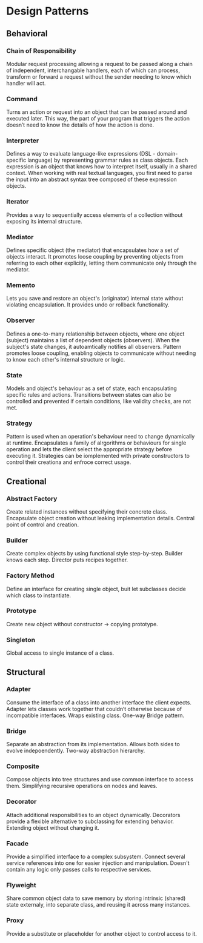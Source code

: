 # Design Patterns
## Behavioral
### Chain of Responsibility
Modular request processing allowing a request to be passed along a chain of independent, interchangable handlers, each of which can process, transform or forward a request without the sender needing to know which handler will act.
### Command
Turns an action or request into an object that can be passed around and executed later. This way, the part of your program that triggers the action doesn’t need to know the details of how the action is done.
### Interpreter
Defines a way to evaluate language-like expressions (DSL - domain-specific language) by representing grammar rules as class objects. Each expression is an object that knows how to interpret itself, usually in a shared context. When working with real textual languages, you first need to parse the input into an abstract syntax tree composed of these expression objects.
### Iterator
Provides a way to sequentially access elements of a collection without exposing its internal structure.
### Mediator
Defines specific object (the mediator) that encapsulates how a set of objects interact. It promotes loose coupling by preventing objects from referring to each other explicitly, letting them communicate only through the mediator.
### Memento
Lets you save and restore an object's (originator) internal state without violating encapsulation. It provides undo or rollback functionality.
### Observer
Defines a one-to-many relationship between objects, where one object (subject) maintains a list of dependent objects (observers). When the subject's state changes, it autoamtically notifies all observers. Pattern promotes loose coupling, enabling objects to communicate without needing to know each other's internal structure or logic.
### State
Models and object's behaviour as a set of state, each encapsulating specific rules and actions. Transitions between states can also be controlled and prevented if certain conditions, like validity checks, are not met.
### Strategy
Pattern is used when an operation's behaviour need to change dynamically at runtime. Encapsulates a family of alrgorithms or behaviours for single operation and lets the client select the appropriate strategy before executing it. Strategies can be iomplemented with private constructors to control their creationa and enfroce correct usage.
## Creational
### Abstract Factory
Create related instances without specifying their concrete class. Encapsulate object creation without leaking implementation details. Central point of control and creation.
### Builder
Create complex objects by using functional style step-by-step. Builder knows each step. Director puts recipes together.
### Factory Method
Define an interface for creating single object, buit let subclasses decide which class to instantiate.
### Prototype
Create new object without constructor -> copying prototype.
### Singleton
Global access to single instance of a class.
## Structural
### Adapter
Consume the interface of a class into another interface the client expects. Adapter lets classes work together that couldn’t otherwise because of incompatible interfaces. Wraps existing class. One-way Bridge pattern.
### Bridge
Separate an abstraction from its implementation. Allows both sides to evolve indepoendently. Two-way abstraction hierarchy.
### Composite
Compose objects into tree structures and use common interface to access them. Simplifying recursive operations on nodes and leaves.
### Decorator
Attach additional responsibilities to an object dynamically. Decorators provide a flexible alternative to subclassing for extending behavior. Extending object without changing it.
### Facade
Provide a simplified interface to a complex subsystem. Connect several service references into one for easier injection and manipulation. Doesn't contain any logic only passes calls to respective services.
### Flyweight
Share common object data to save memory by storing intrinsic (shared) state externaly, into separate class, and reusing it across many instances.
### Proxy
Provide a substitute or placeholder for another object to control access to it. 